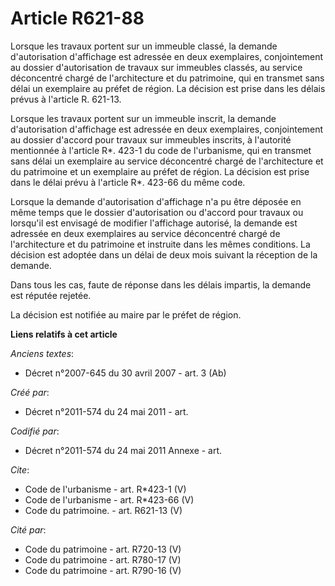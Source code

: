 # Article R621-88

Lorsque les travaux portent sur un immeuble classé, la demande d'autorisation d'affichage est adressée en deux exemplaires,
conjointement au dossier d'autorisation de travaux sur immeubles classés, au service déconcentré chargé de l'architecture et
du patrimoine, qui en transmet sans délai un exemplaire au préfet de région. La décision est prise dans les délais prévus à
l'article R. 621-13. 

Lorsque les travaux portent sur un immeuble inscrit, la demande d'autorisation d'affichage est adressée en deux exemplaires,
conjointement au dossier d'accord pour travaux sur immeubles inscrits, à l'autorité mentionnée à l'article R*. 423-1 du code
de l'urbanisme, qui en transmet sans délai un exemplaire au service déconcentré chargé de l'architecture et du patrimoine et
un exemplaire au préfet de région. La décision est prise dans le délai prévu à l'article R*. 423-66 du même code.

Lorsque la demande d'autorisation d'affichage n'a pu être déposée en même temps que le dossier d'autorisation ou d'accord
pour travaux ou lorsqu'il est envisagé de modifier l'affichage autorisé, la demande est adressée en deux exemplaires au
service déconcentré chargé de l'architecture et du patrimoine et instruite dans les mêmes conditions. La décision est adoptée
dans un délai de deux mois suivant la réception de la demande.

Dans tous les cas, faute de réponse dans les délais impartis, la demande est réputée rejetée.

La décision est notifiée au maire par le préfet de région.

**Liens relatifs à cet article**

_Anciens textes_:

  - Décret n°2007-645 du 30 avril 2007 - art. 3 (Ab)

_Créé par_:

  - Décret n°2011-574 du 24 mai 2011  - art.

_Codifié par_:

  - Décret n°2011-574 du 24 mai 2011 Annexe - art.

_Cite_:

  - Code de l'urbanisme - art. R*423-1 (V)
  - Code de l'urbanisme - art. R*423-66 (V)
  - Code du patrimoine. - art. R621-13 (V)

_Cité par_:

  - Code du patrimoine - art. R720-13 (V)
  - Code du patrimoine - art. R780-17 (V)
  - Code du patrimoine - art. R790-16 (V)
